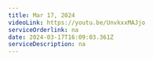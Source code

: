 ```yaml
---
title: Mar 17, 2024
videoLink: https://youtu.be/UnvkxxMAJjo
serviceOrderlink: na
date: 2024-03-17T16:09:03.361Z
serviceDescription: n﻿a
---
```

